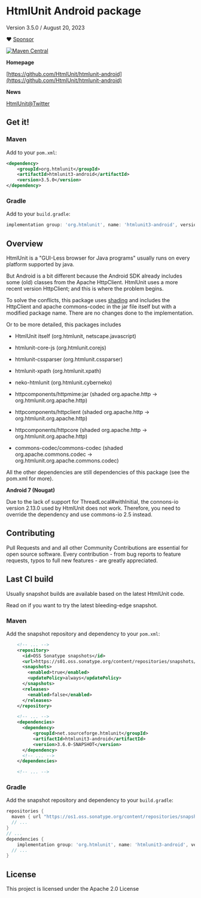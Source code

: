 # HtmlUnit Android package

Version 3.5.0 / August 20, 2023

:heart: [Sponsor](https://github.com/sponsors/rbri)

[![Maven Central](https://maven-badges.herokuapp.com/maven-central/org.htmlunit/htmlunit3-android/badge.svg)](https://maven-badges.herokuapp.com/maven-central/org.htmlunit/htmlunit3-android)

**Homepage**

[https://github.com/HtmlUnit/htmlunit-android](https://github.com/HtmlUnit/htmlunit-android)

**News**

[HtmlUnit@Twitter](https://twitter.com/HtmlUnit "https://twitter.com/HtmlUnit")

## Get it!

### Maven

Add to your `pom.xml`:

```xml
<dependency>
    <groupId>org.htmlunit</groupId>
    <artifactId>htmlunit3-android</artifactId>
    <version>3.5.0</version>
</dependency>
```

### Gradle

Add to your `build.gradle`:

```groovy
implementation group: 'org.htmlunit', name: 'htmlunit3-android', version: '3.5.0'
```

Overview
--------
HtmlUnit is a "GUI-Less browser for Java programs" usually runs on every platform supported by java.

But Android is a bit different because the Android SDK already includes some (old) classes from  the Apache HttpClient.
HtmlUnit uses a more recent version HttpClient; and this is where the problem begins.

To solve the conflicts, this package uses [shading](https://maven.apache.org/plugins/maven-shade-plugin/) and
includes the HttpClient and apache commons-codec in the jar file itself but with a modified package name.
There are no changes done to the implementation.

Or to be more detailed, this packages includes
* HtmlUnit itself (org.htmlunit, netscape.javascript)
* htmlunit-core-js (org.htmlunit.corejs)
* htmlunit-cssparser (org.htmlunit.cssparser)
* htmlunit-xpath (org.htmlunit.xpath)
* neko-htmlunit (org.htmlunit.cyberneko)

* httpcomponents/httpmime:jar (shaded org.apache.http -> org.htmlunit.org.apache.http)
* httpcomponents/httpclient (shaded org.apache.http -> org.htmlunit.org.apache.http)
* httpcomponents/httpcore (shaded org.apache.http -> org.htmlunit.org.apache.http)

* commons-codec/commons-codec (shaded org.apache.commons.codec -> org.htmlunit.org.apache.commons.codec)

All the other dependencies are still dependencies of this package (see the pom.xml for more).

**Android 7 (Nougat)**

Due to the lack of support for ThreadLocal#withInitial, the connons-io version 2.13.0 used by HtmlUnit does not work.
Therefore, you need to override the dependency and use commons-io 2.5 instead.

Contributing
--------
Pull Requests and and all other Community Contributions are essential for open source software.
Every contribution - from bug reports to feature requests, typos to full new features - are greatly appreciated.


Last CI build
--------
Usually snapshot builds are available based on the latest HtmlUnit code.

Read on if you want to try the latest bleeding-edge snapshot.

### Maven

Add the snapshot repository and dependency to your `pom.xml`: 

```xml
    <!-- ... --> 
    <repository>
      <id>OSS Sonatype snapshots</id>
      <url>https://s01.oss.sonatype.org/content/repositories/snapshots/</url>
      <snapshots>
        <enabled>true</enabled>
        <updatePolicy>always</updatePolicy>
      </snapshots>
      <releases>
        <enabled>false</enabled>
      </releases>
    </repository>

    <!-- ... -->
    <dependencies>
      <dependency>
          <groupId>net.sourceforge.htmlunit</groupId>
          <artifactId>htmlunit3-android</artifactId>
          <version>3.6.0-SNAPSHOT</version>
      </dependency>
      <!-- ... -->
    </dependencies>

    <!-- ... -->
```
  
### Gradle

Add the snapshot repository and dependency to your `build.gradle`:

```groovy
repositories {
  maven { url "https://os1.oss.sonatype.org/content/repositories/snapshots" }
  // ...
}
// ...
dependencies {
    implementation group: 'org.htmlunit', name: 'htmlunit3-android', version: '3.6.0-SNAPSHOT'
  // ...
}
```

License
--------

This project is licensed under the Apache 2.0 License
